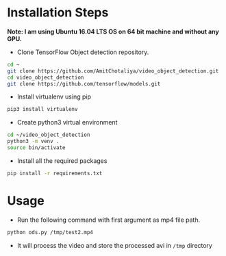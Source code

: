 # Installation Steps

**Note: I am using Ubuntu 16.04 LTS OS on 64 bit machine and without any GPU.**

* Clone TensorFlow Object detection repository.

```bash
cd ~
git clone https://github.com/AmitChotaliya/video_object_detection.git
cd video_object_detection
git clone https://github.com/tensorflow/models.git
```

* Install virtualenv using pip

```bash
pip3 install virtualenv
```

* Create python3 virtual environment

```bash
cd ~/video_object_detection
python3 -m venv .
source bin/activate
```

* Install  all the required packages

```bash
pip install -r requirements.txt
```

# Usage

* Run the following command with first argument as mp4 file path.

```bash
python ods.py /tmp/test2.mp4
```
* It will process the video and store the processed avi in `/tmp` directory